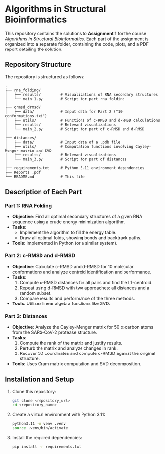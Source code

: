# Algorithms in Structural Bioinformatics

This repository contains the solutions to **Assignment 1** for the course *Algorithms in Structural Bioinformatics*. Each part of the assignment is organized into a separate folder, containing the code, plots, and a PDF report detailing the solution.

## Repository Structure

The repository is structured as follows:

```
.
├── rna_folding/
│   ├── results/         # Visualizations of RNA secondary structures
│   └── main_1.py        # Script for part rna folding
│
├── crmsd_drmsd/
│   ├── data/            # Input data for Part 2 ("10 conformations.txt")
│   ├── utils/           # Functions of c-RMSD and d-RMSD calculations
│   ├── results/         # Relevant visualizations
│   └── main_2.py        # Script for part of c-RMSD and d-RMSD
│
├── distances/
│   ├── data/            # Input data of a .pdb file
│   ├── utils/           # Computation functions involving Cayley-Menger matrix and SVD
│   ├── results/         # Relevant visualizations
│   └── main_3.py        # Script for part of distances
│
├── requirements.txt     # Python 3.11 environment dependencies
├── Reports .pdf
└── README.md            # This file
```

## Description of Each Part

### Part 1: RNA Folding
- **Objective**: Find all optimal secondary structures of a given RNA sequence using a crude energy minimization algorithm.
- **Tasks**:
  - Implement the algorithm to fill the energy table.
  - Draw all optimal folds, showing bonds and backtrack paths.
- **Tools**: Implemented in Python (or a similar system).

### Part 2: c-RMSD and d-RMSD
- **Objective**: Calculate c-RMSD and d-RMSD for 10 molecular conformations and analyze centroid identification and performance.
- **Tasks**:
  1. Compute c-RMSD distances for all pairs and find the L1-centroid.
  2. Repeat using d-RMSD with two approaches: all distances and a random subset.
  3. Compare results and performance of the three methods.
- **Tools**: Utilizes linear algebra functions like SVD.

### Part 3: Distances
- **Objective**: Analyze the Cayley-Menger matrix for 50 α-carbon atoms from the SARS-CoV-2 protease structure.
- **Tasks**:
  1. Compute the rank of the matrix and justify results.
  2. Perturb the matrix and analyze changes in rank.
  3. Recover 3D coordinates and compute c-RMSD against the original structure.
- **Tools**: Uses Gram matrix computation and SVD decomposition.

## Installation and Setup

1. Clone this repository:
   ```bash
   git clone <repository_url>
   cd <repository_name>
   ```

2. Create a virtual environment with Python 3.11:
   ```bash
   python3.11 -m venv .venv
   source .venv/bin/activate 
   ```

3. Install the required dependencies:
   ```bash
   pip install -r requirements.txt
   ```
